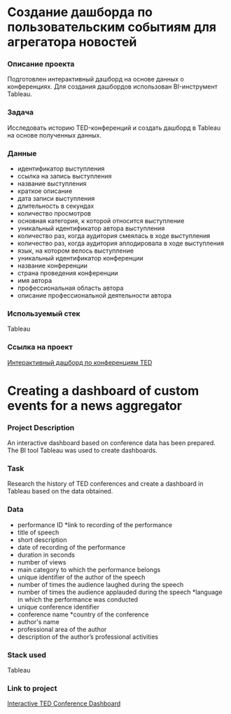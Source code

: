 # **Создание дашборда по пользовательским событиям для агрегатора новостей** 

### **Описание проекта** 

Подготовлен интерактивный дашборд на основе данных о конференциях. Для создания дашбордов использован BI-инструмент Tableau.

### **Задача** 

Исследовать историю TED-конференций и создать дашборд в Tableau на основе полученных данных.

### **Данные**

* идентификатор выступления
* ссылка на запись выступления
* название выступления
* краткое описание
* дата записи выступления
* длительность в секундах
* количество просмотров
* основная категория, к которой относится выступление
* уникальный идентификатор автора выступления
* количество раз, когда аудитория смеялась в ходе выступления
* количество раз, когда аудитория аплодировала в ходе выступления
* язык, на котором велось выступление
* уникальный идентификатор конференции
* название конференции
* страна проведения конференции
* имя автора
* профессиональная область автора
* описание профессиональной деятельности автора


### **Используемый стек**

Tableau 


### **Ссылка на проект**

[Интерактивный дашборд по конференциям TED](https://public.tableau.com/views/Dashboard_conferences/sheet23?:language=en-US&:sid=&:redirect=auth&:display_count=n&:origin=viz_share_link)




# **Creating a dashboard of custom events for a news aggregator**

### **Project Description**

An interactive dashboard based on conference data has been prepared. The BI tool Tableau was used to create dashboards.

### **Task**

Research the history of TED conferences and create a dashboard in Tableau based on the data obtained.

### **Data**

* performance ID
*link to recording of the performance
* title of speech
* short description
* date of recording of the performance
* duration in seconds
* number of views
* main category to which the performance belongs
* unique identifier of the author of the speech
* number of times the audience laughed during the speech
* number of times the audience applauded during the speech
*language in which the performance was conducted
* unique conference identifier
* conference name
*country of the conference
* author's name
* professional area of ​​the author
* description of the author’s professional activities


### **Stack used**

Tableau


### **Link to project**

[Interactive TED Conference Dashboard](https://public.tableau.com/views/Dashboard_conferences/sheet23?:language=en-US&:sid=&:redirect=auth&:display_count=n&:origin=viz_share_link)